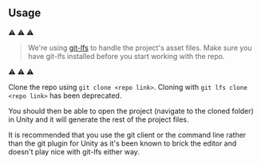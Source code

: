 ## Usage

:warning: :warning: :warning: 
>We're using [git-lfs](https://git-lfs.github.com/) to handle the project's asset files. 
Make sure you have git-lfs installed before you start working with the repo. 

:warning: :warning: :warning: 

Clone the repo using `git clone <repo link>`. Cloning with `git lfs clone <repo link>` has been deprecated.

You should then be able to open the project (navigate to the cloned folder) in Unity and it will generate the rest of the project files.

It is recommended that you use the git client or the command line rather than the git plugin for Unity as it's been known to brick the editor and doesn't play nice with git-lfs either way.
